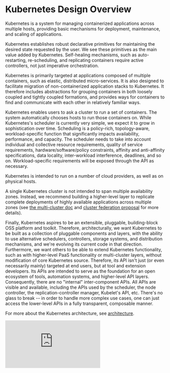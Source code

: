 <!-- BEGIN MUNGE: UNVERSIONED_WARNING -->


<!-- END MUNGE: UNVERSIONED_WARNING -->

# Kubernetes Design Overview

Kubernetes is a system for managing containerized applications across multiple hosts, providing basic mechanisms for deployment, maintenance, and scaling of applications.

Kubernetes establishes robust declarative primitives for maintaining the desired state requested by the user. We see these primitives as the main value added by Kubernetes. Self-healing mechanisms, such as auto-restarting, re-scheduling, and replicating containers require active controllers, not just imperative orchestration.

Kubernetes is primarily targeted at applications composed of multiple containers, such as elastic, distributed micro-services. It is also designed to facilitate migration of non-containerized application stacks to Kubernetes. It therefore includes abstractions for grouping containers in both loosely coupled and tightly coupled formations, and provides ways for containers to find and communicate with each other in relatively familiar ways.

Kubernetes enables users to ask a cluster to run a set of containers. The system automatically chooses hosts to run those containers on. While Kubernetes's scheduler is currently very simple, we expect it to grow in sophistication over time. Scheduling is a policy-rich, topology-aware, workload-specific function that significantly impacts availability, performance, and capacity. The scheduler needs to take into account individual and collective resource requirements, quality of service requirements, hardware/software/policy constraints, affinity and anti-affinity specifications, data locality, inter-workload interference, deadlines, and so on. Workload-specific requirements will be exposed through the API as necessary.

Kubernetes is intended to run on a number of cloud providers, as well as on physical hosts.

A single Kubernetes cluster is not intended to span multiple availability zones. Instead, we recommend building a higher-level layer to replicate complete deployments of highly available applications across multiple zones (see [the multi-cluster doc](../admin/multi-cluster.md) and [cluster federation proposal](../proposals/federation.md) for more details).

Finally, Kubernetes aspires to be an extensible, pluggable, building-block OSS platform and toolkit. Therefore, architecturally, we want Kubernetes to be built as a collection of pluggable components and layers, with the ability to use alternative schedulers, controllers, storage systems, and distribution mechanisms, and we're evolving its current code in that direction. Furthermore, we want others to be able to extend Kubernetes functionality, such as with higher-level PaaS functionality or multi-cluster layers, without modification of core Kubernetes source. Therefore, its API isn't just (or even necessarily mainly) targeted at end users, but at tool and extension developers. Its APIs are intended to serve as the foundation for an open ecosystem of tools, automation systems, and higher-level API layers. Consequently, there are no "internal" inter-component APIs. All APIs are visible and available, including the APIs used by the scheduler, the node controller, the replication-controller manager, Kubelet's API, etc. There's no glass to break -- in order to handle more complex use cases, one can just access the lower-level APIs in a fully transparent, composable manner.

For more about the Kubernetes architecture, see [architecture](architecture.md).




<!-- BEGIN MUNGE: IS_VERSIONED -->
  <!-- TAG IS_VERSIONED -->
  <!-- END MUNGE: IS_VERSIONED -->


<!-- BEGIN MUNGE: GENERATED_ANALYTICS -->
[![Analytics](https://kubernetes-site.appspot.com/UA-36037335-10/GitHub/docs/design/README.md?pixel)]()
<!-- END MUNGE: GENERATED_ANALYTICS -->
